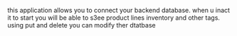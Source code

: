 this application allows you to connect your backend database. when u inact it to start you will be able to s3ee product lines inventory and other tags. using put and delete you can modify ther dtatbase 
